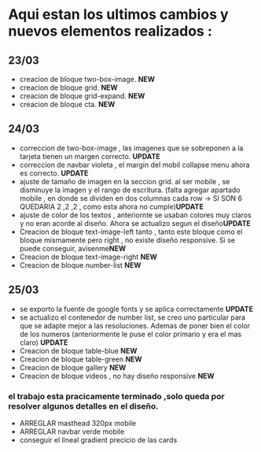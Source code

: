 <h1> Aqui estan los ultimos cambios y nuevos elementos realizados :</h1>


<h2>23/03</h2>
<ul> 
    <!--<li>se aplico cambio en one box, two box donde se aplica el  lineal gradient como corresponde. UPDATE</li>-->
    <li>creacion de bloque two-box-image. <b>NEW</b></li>
    <li>creacion de bloque grid. <b>NEW</b></li>
    <li>creacion de bloque grid-expand. <b>NEW</b></li>
    <li>creacion de bloque cta. <b>NEW</b></li>
</ul>


<h2>24/03</h2>
<ul> 
    <li>correccion de two-box-image , las imagenes que se sobreponen a la tarjeta tienen un margen correcto. <b>UPDATE</b></li>
    <li>correccion de navbar violeta , el margin del mobil collapse menu ahora es correcto. <b>UPDATE</b></li>
    <li> ajuste de tamaño de imagen en la seccion grid. al ser mobile , se disminuye la imagen y el rango de escritura. (falta agregar apartado mobile , en donde se dividen en dos columnas cada row -> SI SON 6 QUEDARIA 2 ,2 ,2 , como esta ahora no cumple)<b>UPDATE</b></li>
    <li> ajuste de color de los textos , anteriornte se usaban colores muy claros y no eran acorde al diseño. Ahora se actualizo segun el diseño<b>UPDATE</b></li>
    <li>Creacion de bloque text-image-left tanto , tanto este bloque como el bloque mismamente pero right , no existe diseño responsive. Si se puede conseguir, avisenme<b>NEW</b></li>
    <li>Creacion de bloque text-image-right <b>NEW</b></li>
    <li>Creacion de bloque number-list <b>NEW</b></li>
</ul>

<h2>25/03</h2>
<ul>
<li>se exporto la fuente de google fonts y se aplica correctamente <b>UPDATE</b></li>
<li>se actualizo el contenedor de number list, se creo uno particular para que se adapte mejor a las resoluciones. Ademas de poner bien el color de los numeros (anteriormente le puse el color primario y era el mas claro) <b>UPDATE</b></li>
<li>Creacion de bloque table-blue <b>NEW</b></li>
<li>Creacion de bloque table-green <b>NEW</b></li>
<li>Creacion de bloque gallery <b>NEW</b></li>
<li>Creacion de bloque videos , no hay diseño responsive <b>NEW</b></li>
</ul>

<h3>el trabajo esta pracicamente terminado ,solo queda por resolver algunos detalles en el diseño. </h3>
<ul>
<li>ARREGLAR masthead 320px mobile</li>
<li>ARREGLAR navbar verde mobile</li>
<li>conseguir el lineal gradient precicio de las cards</li>
</ul>
